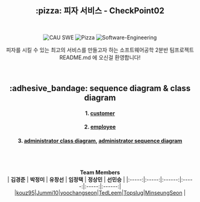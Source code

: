  <h2 align="center"> :pizza: 피자 서비스 - CheckPoint02 </h2>     
 </br>
<div align="center">

![CAU SWE](https://img.shields.io/badge/CAU--blue) ![Pizza](https://img.shields.io/badge/Pizza--red) ![Software-Engineering](https://img.shields.io/badge/SoftwareEngineering--yellow) 

   피자를 시킬 수 있는 최고의 서비스를 만들고자 하는 소프트웨어공학 2분반 팀프로젝트 README.md 에 오신걸 환영합니다! 
   


</br>

 <h2 align="center">  :adhesive_bandage: sequence diagram & class diagram  </h2>   
 
  #### 1. [customer](https://github.com/cau-swe/checkpoint-2/tree/main/customer)
  #### 2. [employee](https://github.com/cau-swe/checkpoint-2/tree/main/employee)
  #### 3. [administrator class diagram](./administrator/AdministratorClassDiagram.md), [administrator sequence diagram](https://github.com/cau-swe/checkpoint-2/blob/main/administrator/Object%20Sequence%20Diagram%20(UC-3%2C%20UC-17).md)

 </h4> 

</br>

 
  <br>
  
 **Team Members**  
| **김경준** | **박정미** |  **유창선** | **임정택** | **정상민** |  **선민승** |
|:-----:|:-----:|:------:|:-----:|:-----:|:------:|
 |[kouz95](https://github.com/kouz95)|[Jummi10](https://github.com/Jummi10)|[yoochangseon](yoochangseon/https://github.com/yoochangseon)|[TedLeem](https://github.com/TedLeem)|[Topslug](https://github.com/Topslug)|[MinseungSeon](https://github.com/minseungseon) |
</div>  
